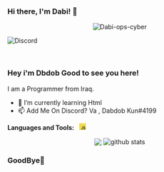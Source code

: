 ### Hi there, I'm Dabi! 👋
<p align="center"> <img src="https://komarev.com/ghpvc/?username=DabdobaDev" alt="Dabi-ops-cyber" /> </p>

![Discord](https://discord.c99.nl/widget/theme-2/647142424333910037.png)



 
<br />

### Hey i'm Dbdob Good to see you here! &nbsp;

I am a Programmer from Iraq.
 - 🌱 I’m currently learning Html
- 📫 Add Me On Discord? Va , Dabdob Kun#4199


**Languages and Tools:** &nbsp;
 <code><img height="15" src="https://raw.githubusercontent.com/github/explore/80688e429a7d4ef2fca1e82350fe8e3517d3494d/topics/javascript/javascript.png"></code>
 

<p align="center">
  <img align="center" src="https://github-readme-stats.vercel.app/api/top-langs/?username=DabdobaDev&theme=radical&hide_langs_below=1&layout=compact" />
  <img align="center" src="https://github-readme-stats.vercel.app/api?username=DabdobaDev&show_icons=true&theme=radical&line_height=21" alt="github stats"/>
 
 
  

### GoodBye👋
